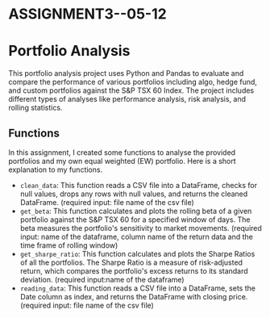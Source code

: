 # ASSIGNMENT3--05-12

# Portfolio Analysis
This portfolio analysis project uses Python and Pandas to evaluate and compare the performance of various portfolios including algo, hedge fund, and custom portfolios against the S&P TSX 60 Index. The project includes different types of analyses like performance analysis, risk analysis, and rolling statistics.

## Functions
In this assignment, I created some functions to analyse the provided portfolios and my own equal weighted (EW) portfolio. Here is a short explanation to my functions.

- `clean_data`: This function reads a CSV file into a DataFrame, checks for null values, drops any rows with null values, and returns the cleaned DataFrame. (required input: file name of the csv file)
- `get_beta`: This function calculates and plots the rolling beta of a given portfolio against the S&P TSX 60 for a specified window of days. The beta measures the portfolio's sensitivity to market movements. (required input: name of the dataframe, column name of the return data and the time frame of rolling window)
- `get_sharpe_ratio`: This function calculates and plots the Sharpe Ratios of all the portfolios. The Sharpe Ratio is a measure of risk-adjusted return, which compares the portfolio's excess returns to its standard deviation. (required input:name of the dataframe)
- `reading_data`: This function reads a CSV file into a DataFrame, sets the Date column as index, and returns the DataFrame with closing price. (required input: file name of the csv file)
